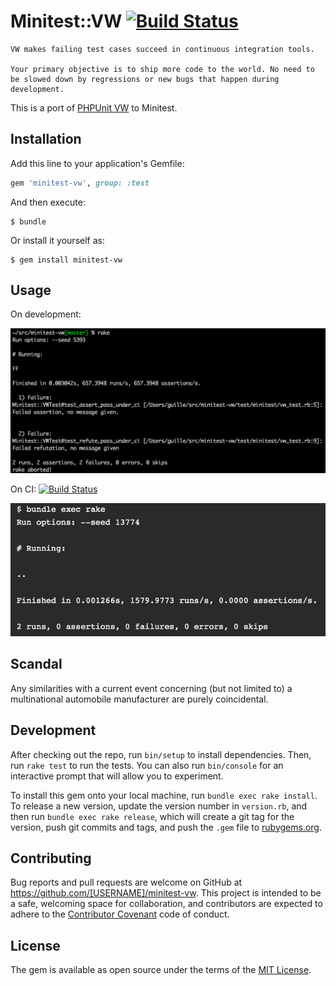 # Minitest::VW [![Build Status](https://api.travis-ci.org/guilleiguaran/minitest-vw.svg)](https://travis-ci.org/guilleiguaran/minitest-vw)

```
VW makes failing test cases succeed in continuous integration tools.

Your primary objective is to ship more code to the world. No need to be slowed down by regressions or new bugs that happen during development.
```

This is a port of [PHPUnit VW](https://github.com/hmlb/phpunit-vw) to Minitest.

## Installation

Add this line to your application's Gemfile:

```ruby
gem 'minitest-vw', group: :test
```

And then execute:

    $ bundle

Or install it yourself as:

    $ gem install minitest-vw

## Usage

On development:

![Failing VWTest in dev environment](/images/fail.png?raw=true)

On CI: [![Build Status](https://api.travis-ci.org/guilleiguaran/minitest-vw.svg
)](https://travis-ci.org/guilleiguaran/minitest-vw)

![Succeeded VWTest in CI environment](/images/pass.png?raw=true)

## Scandal

Any similarities with a current event concerning (but not limited to) a multinational automobile manufacturer are purely coincidental.

## Development

After checking out the repo, run `bin/setup` to install dependencies. Then, run `rake test` to run the tests. You can also run `bin/console` for an interactive prompt that will allow you to experiment.

To install this gem onto your local machine, run `bundle exec rake install`. To release a new version, update the version number in `version.rb`, and then run `bundle exec rake release`, which will create a git tag for the version, push git commits and tags, and push the `.gem` file to [rubygems.org](https://rubygems.org).

## Contributing

Bug reports and pull requests are welcome on GitHub at https://github.com/[USERNAME]/minitest-vw. This project is intended to be a safe, welcoming space for collaboration, and contributors are expected to adhere to the [Contributor Covenant](contributor-covenant.org) code of conduct.


## License

The gem is available as open source under the terms of the [MIT License](http://opensource.org/licenses/MIT).

